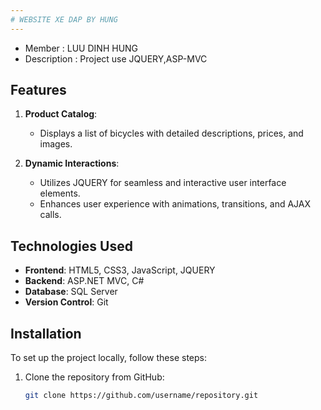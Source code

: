 ```yaml
---
# WEBSITE XE DAP BY HUNG
---
```

* Member : LUU DINH HUNG
* Description : Project use JQUERY,ASP-MVC 
## Features
1. **Product Catalog**: 
   - Displays a list of bicycles with detailed descriptions, prices, and images.

5. **Dynamic Interactions**:
   - Utilizes JQUERY for seamless and interactive user interface elements.
   - Enhances user experience with animations, transitions, and AJAX calls.

## Technologies Used
- **Frontend**: HTML5, CSS3, JavaScript, JQUERY
- **Backend**: ASP.NET MVC, C#
- **Database**: SQL Server
- **Version Control**: Git

## Installation
To set up the project locally, follow these steps:
1. Clone the repository from GitHub:
   ```bash
   git clone https://github.com/username/repository.git
